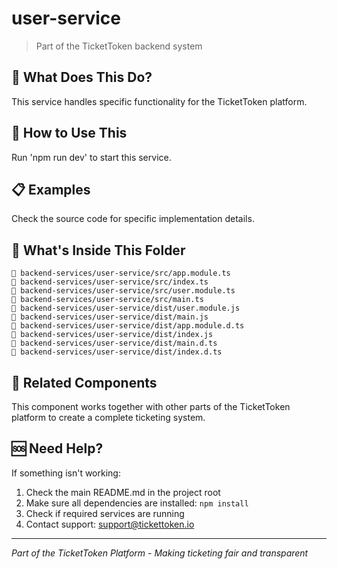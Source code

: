 # user-service

> Part of the TicketToken backend system

## 🤔 What Does This Do?

This service handles specific functionality for the TicketToken platform.

## 🚀 How to Use This

Run 'npm run dev' to start this service.

## 📋 Examples

Check the source code for specific implementation details.

## 📁 What's Inside This Folder

```
📄 backend-services/user-service/src/app.module.ts
📄 backend-services/user-service/src/index.ts
📄 backend-services/user-service/src/user.module.ts
📄 backend-services/user-service/src/main.ts
📄 backend-services/user-service/dist/user.module.js
📄 backend-services/user-service/dist/main.js
📄 backend-services/user-service/dist/app.module.d.ts
📄 backend-services/user-service/dist/index.js
📄 backend-services/user-service/dist/main.d.ts
📄 backend-services/user-service/dist/index.d.ts
```

## 🔗 Related Components

This component works together with other parts of the TicketToken platform to create a complete ticketing system.

## 🆘 Need Help?

If something isn't working:
1. Check the main README.md in the project root
2. Make sure all dependencies are installed: `npm install`
3. Check if required services are running
4. Contact support: support@tickettoken.io

---
*Part of the TicketToken Platform - Making ticketing fair and transparent*
